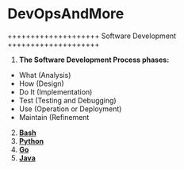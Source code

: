 # DevOpsAndMore

++++++++++++++++++++ Software Development ++++++++++++++++++++ 

1. **The Software Development Process phases:**
  - What (Analysis)
  - How (Design)
  - Do It (Implementation)
  - Test (Testing and Debugging)
  - Use (Operation or Deployment)
  - Maintain (Refinement

2. **[Bash](https://github.com/sergei-voron/DevOpsAndMore/tree/Bash)**
3. **[Python](https://github.com/sergei-voron/DevOpsAndMore/tree/Python)**
4. **[Go](https://github.com/sergei-voron/DevOpsAndMore/tree/Go)**
5. **[Java](https://github.com/sergei-voron/DevOpsAndMore/tree/Java)**
